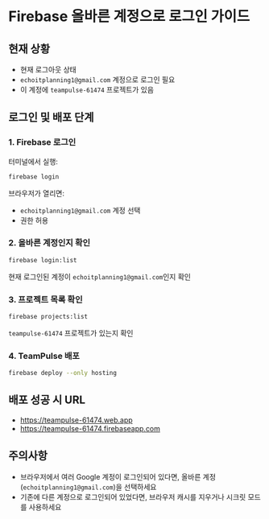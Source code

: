 # Firebase 올바른 계정으로 로그인 가이드

## 현재 상황
- 현재 로그아웃 상태
- `echoitplanning1@gmail.com` 계정으로 로그인 필요
- 이 계정에 `teampulse-61474` 프로젝트가 있음

## 로그인 및 배포 단계

### 1. Firebase 로그인
터미널에서 실행:
```bash
firebase login
```

브라우저가 열리면:
- `echoitplanning1@gmail.com` 계정 선택
- 권한 허용

### 2. 올바른 계정인지 확인
```bash
firebase login:list
```
현재 로그인된 계정이 `echoitplanning1@gmail.com`인지 확인

### 3. 프로젝트 목록 확인
```bash
firebase projects:list
```
`teampulse-61474` 프로젝트가 있는지 확인

### 4. TeamPulse 배포
```bash
firebase deploy --only hosting
```

## 배포 성공 시 URL
- https://teampulse-61474.web.app
- https://teampulse-61474.firebaseapp.com

## 주의사항
- 브라우저에서 여러 Google 계정이 로그인되어 있다면, 올바른 계정(`echoitplanning1@gmail.com`)을 선택하세요
- 기존에 다른 계정으로 로그인되어 있었다면, 브라우저 캐시를 지우거나 시크릿 모드를 사용하세요